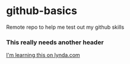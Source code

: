 # github-basics
Remote repo to help me test out my github skills

### This really needs another header

[I'm learning this on lynda.com](http://www.lynda.com)
